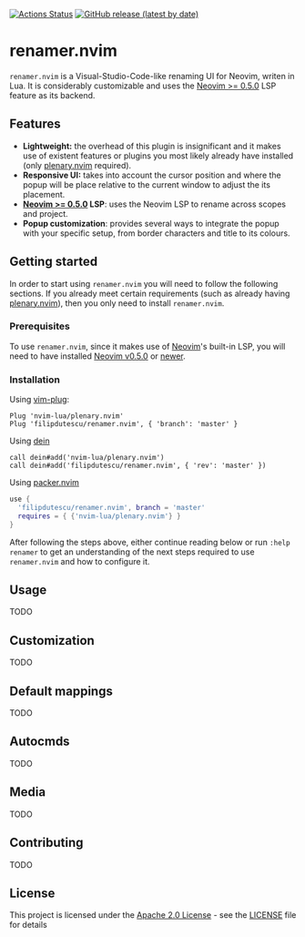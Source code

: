 [![Actions Status](https://github.com/filipdutescu/renamer.nvim/actions/workflows/ci.yaml/badge.svg)](https://github.com/filipdutescu/renamer.nvim/actions/workflows/ci.yaml)
[![GitHub release (latest by date)](https://img.shields.io/github/v/release/filipdutescu/renamer.nvim)](https://github.com/filipdutescu/renamer.nvim/releases)

# renamer.nvim

`renamer.nvim` is a Visual-Studio-Code-like renaming UI for Neovim, writen in
Lua. It is considerably customizable and uses the [Neovim >= 0.5.0](https://github.com/neovim/neovim/releases/tag/v0.5.0)
LSP feature as its backend.

## Features

* **Lightweight:** the overhead of this plugin is insignificant and it makes use
of existent features or plugins you most likely already have installed (only
[plenary.nvim](https://github.com/nvim-lua/plenary.nvim) required).
* **Responsive UI:** takes into account the cursor position and where the popup
will be place relative to the current window to adjust the its placement.
* **[Neovim >= 0.5.0](https://github.com/neovim/neovim/releases/tag/v0.5.0) LSP**:
uses the Neovim LSP to rename across scopes and project.
* **Popup customization**: provides several ways to integrate the popup with
your specific setup, from border characters and title to its colours.

## Getting started

In order to start using `renamer.nvim` you will need to follow the following
sections. If you already meet certain requirements (such as already having
[plenary.nvim](https://github.com/nvim-lua/plenary.nvim)), then you only need to
install `renamer.nvim`.

### Prerequisites

To use `renamer.nvim`, since it makes use of
[Neovim](https://github.com/neovim/neovim)'s built-in LSP, you will need to have
installed [Neovim v0.5.0](https://github.com/neovim/neovim/releases/tag/v0.5.0)
or [newer](https://github.com/neovim/neovim/releases/latest).

### Installation

Using [vim-plug](https://github.com/junegunn/vim-plug):

```viml
Plug 'nvim-lua/plenary.nvim'
Plug 'filipdutescu/renamer.nvim', { 'branch': 'master' }
```

Using [dein](https://github.com/Shougo/dein.vim)

```viml
call dein#add('nvim-lua/plenary.nvim')
call dein#add('filipdutescu/renamer.nvim', { 'rev': 'master' })
```
Using [packer.nvim](https://github.com/wbthomason/packer.nvim)

```lua
use {
  'filipdutescu/renamer.nvim', branch = 'master'
  requires = { {'nvim-lua/plenary.nvim'} }
}
```

After following the steps above, either continue reading below or run `:help
renamer` to get an understanding of the next steps required to use `renamer.nvim`
and how to configure it.

## Usage

TODO

## Customization

TODO

## Default mappings

TODO

## Autocmds

TODO

## Media

TODO

## Contributing

TODO

## License

This project is licensed under the
[Apache 2.0 License](https://www.apache.org/licenses/LICENSE-2.0) - see the [LICENSE](LICENSE) file for details

